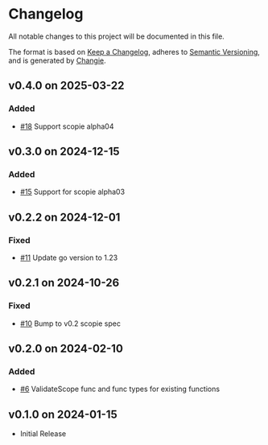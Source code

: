 # Changelog
All notable changes to this project will be documented in this file.

The format is based on [Keep a Changelog](https://keepachangelog.com/en/1.0.0/),
adheres to [Semantic Versioning](https://semver.org/spec/v2.0.0.html),
and is generated by [Changie](https://github.com/miniscruff/changie).


## v0.4.0 on 2025-03-22
### Added
* [#18](https://github.com/miniscruff/scopie-go/issues/18) Support scopie alpha04

## v0.3.0 on 2024-12-15
### Added
* [#15](https://github.com/miniscruff/scopie-go/issues/15) Support for scopie alpha03

## v0.2.2 on 2024-12-01
### Fixed
* [#11](https://github.com/miniscruff/scopie-go/issues/11) Update go version to 1.23

## v0.2.1 on 2024-10-26
### Fixed
* [#10](https://github.com/miniscruff/scopie-go/issues/10) Bump to v0.2 scopie spec

## v0.2.0 on 2024-02-10
### Added
* [#6](https://github.com/miniscruff/scopie-go/issues/6) ValidateScope func and func types for existing functions

## v0.1.0 on 2024-01-15
* Initial Release
